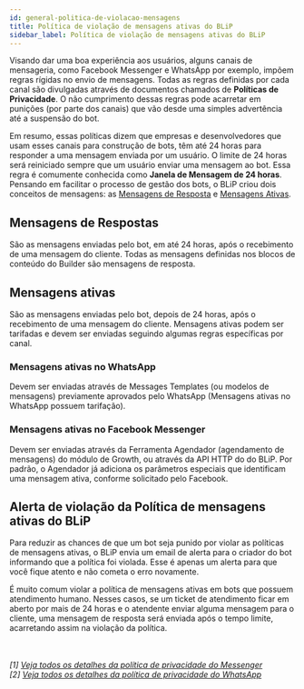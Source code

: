 ```yaml
---
id: general-politica-de-violacao-mensagens
title: Política de violação de mensagens ativas do BLiP
sidebar_label: Política de violação de mensagens ativas do BLiP
---
```

Visando dar uma boa experiência aos usuários, alguns canais de mensageria, como Facebook Messenger e WhatsApp por exemplo, impõem regras rígidas no envio de mensagens. Todas as regras definidas por cada canal são divulgadas através de documentos chamados de **Políticas de Privacidade**. O não cumprimento dessas regras pode acarretar em punições (por parte dos canais) que vão desde uma simples advertência até a suspensão do bot.

Em resumo, essas políticas dizem que empresas e desenvolvedores que usam esses canais para construção de bots, têm até 24 horas para responder a uma mensagem enviada por um usuário. O limite de 24 horas será reiniciado sempre que um usuário enviar uma mensagem ao bot. Essa regra é comumente conhecida como **Janela de Mensagem de 24 horas**. Pensando em facilitar o processo de gestão dos bots, o BLiP criou dois conceitos de mensagens: as <u>Mensagens de Resposta</u> e <u>Mensagens Ativas</u>.

## Mensagens de Respostas
São as mensagens enviadas pelo bot, em até 24 horas, após o recebimento de uma mensagem do cliente. Todas as mensagens definidas nos blocos de conteúdo do Builder são mensagens de resposta.

## Mensagens ativas

São as mensagens enviadas pelo bot, depois de 24 horas, após o recebimento de uma mensagem do cliente. Mensagens ativas podem ser tarifadas e devem ser enviadas seguindo algumas regras específicas por canal.

### Mensagens ativas no WhatsApp
Devem ser enviadas através de Messages Templates (ou modelos de mensagens) previamente aprovados pelo WhatsApp (Mensagens ativas no WhatsApp possuem tarifação).

### Mensagens ativas no Facebook Messenger
Devem ser enviadas através da Ferramenta Agendador (agendamento de mensagens) do módulo de Growth, ou através da API HTTP do do BLiP. Por padrão, o Agendador já adiciona os parâmetros especiais que identificam uma mensagem ativa, conforme solicitado pelo Facebook.

## Alerta de violação da Política de mensagens ativas do BLiP
Para reduzir as chances de que um bot seja punido por violar as políticas de mensagens ativas, o BLiP envia um email de alerta para o criador do bot informando que a política foi violada. Esse é apenas um alerta para que você fique atento e não cometa o erro novamente.

É muito comum violar a política de mensagens ativas em bots que possuem atendimento humano. Nesses casos, se um ticket de atendimento ficar em aberto por mais de 24 horas e o atendente enviar alguma mensagem para o cliente, uma mensagem de resposta será enviada após o tempo limite, acarretando assim na violação da política.<br><br><br>

*[1] [Veja todos os detalhes da política de privacidade do Messenger](https://developers.facebook.com/docs/messenger-platform/policy/policy-overview)*  
*[2] [Veja todos os detalhes da política de privacidade do WhatsApp](https://developers.facebook.com/docs/whatsapp/guidelines)*